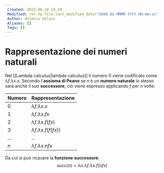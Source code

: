 ```yaml
---
 Created: 2022-06-18 19:29
 Modified: <%+ tp.file.last_modified_date("dddd Do MMMM YYYY HH:mm:ss") %>
 Author: Antonio Gelain
 Aliases: []
 Tags: []
---
```


# Rappresentazione dei numeri naturali
Nel [[Lambda calculus|lambda calculus]] il numero 0 viene codificato come $\lambda f.\lambda x.x$.
Secondo l'**assioma di Peano** se $n$ è un **numero naturale** lo stesso sarà anche il suo **successore**, ciò viene espresso applicando $f$ per $n$ volte:

| Numero | Rappresentazione                   |
| ------ | ---------------------------------- |
| 0      | $\lambda f.\lambda x.x$            |
| 1      | $\lambda f.\lambda x.f x$          |
| 2      | $\lambda f.\lambda x.f (f x)$      |
| 3      | $\lambda f.\lambda x.f (f (f x) )$ |
| ...    | ...                                |
| $n$    | $\lambda f.\lambda x.nf x$         |

Da cui si può ricavare la **funzione successore**:
$$succ(n) = \lambda n.\lambda f.\lambda x.f(nfx)$$